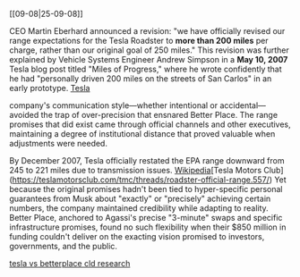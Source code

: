 [[09-08|25-09-08]]

CEO Martin Eberhard announced a revision: "we have officially revised our range expectations for the Tesla Roadster to **more than 200 miles** per charge, rather than our original goal of 250 miles." This revision was further explained by Vehicle Systems Engineer Andrew Simpson in a **May 10, 2007** Tesla blog post titled "Miles of Progress," where he wrote confidently that he had "personally driven 200 miles on the streets of San Carlos" in an early prototype. [Tesla](https://www.tesla.com/blog/miles-progress)

company's communication style—whether intentional or accidental—avoided the trap of over-precision that ensnared Better Place. The range promises that did exist came through official channels and other executives, maintaining a degree of institutional distance that proved valuable when adjustments were needed.

By December 2007, Tesla officially restated the EPA range downward from 245 to 221 miles due to transmission issues. [Wikipedia](https://en.wikipedia.org/wiki/Tesla_Roadster_\(first_generation\))[Tesla Motors Club](https://teslamotorsclub.com/tmc/threads/roadster-official-range.557/) Yet because the original promises hadn't been tied to hyper-specific personal guarantees from Musk about "exactly" or "precisely" achieving certain numbers, the company maintained credibility while adapting to reality. Better Place, anchored to Agassi's precise "3-minute" swaps and specific infrastructure promises, found no such flexibility when their $850 million in funding couldn't deliver on the exacting vision promised to investors, governments, and the public.

[tesla vs betterplace cld research](https://claude.ai/public/artifacts/39ddd43f-d224-47ba-9ff4-da29bd7711f8)